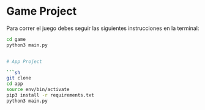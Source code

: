 # Game Project

Para correr el juego debes seguir las siguientes instrucciones en la terminal:

```sh
cd game
python3 main.py


# App Project

```sh
git clone
cd app 
source env/bin/activate
pip3 install -r requirements.txt
python3 main.py
```